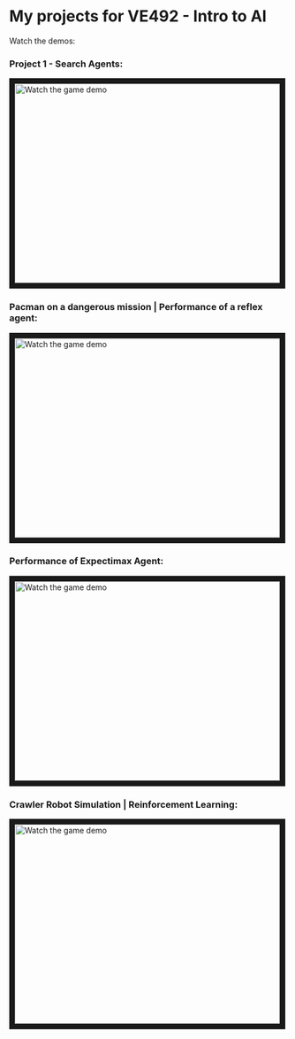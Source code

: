 # My projects for VE492 - Intro to AI

Watch the demos:

### Project 1 - Search Agents:
<a href="https://youtu.be/vLaBWz4GWrw" target="_blank">
 <img src="https://img.youtube.com/vi/vLaBWz4GWrw/default.jpg" alt="Watch the game demo" width="480" height="360" border="10" />
</a>

### Pacman on a dangerous mission | Performance of a reflex agent:
<a href="https://www.youtube.com/watch?v=_wgIdtEfEqA" target="_blank">
 <img src="https://img.youtube.com/vi/_wgIdtEfEqA/default.jpg" alt="Watch the game demo" width="480" height="360" border="10" />
</a>

### Performance of Expectimax Agent:
<a href="https://www.youtube.com/watch?v=Kk6zN5vgye0" target="_blank">
 <img src="https://img.youtube.com/vi/Kk6zN5vgye0/default.jpg" alt="Watch the game demo" width="480" height="360" border="10" />
</a>

### Crawler Robot Simulation | Reinforcement Learning:
<a href="https://www.youtube.com/watch?v=Fg4c7Y_DW-w" target="_blank">
 <img src="https://img.youtube.com/vi/Fg4c7Y_DW-w/default.jpg" alt="Watch the game demo" width="480" height="360" border="10" />
</a>

